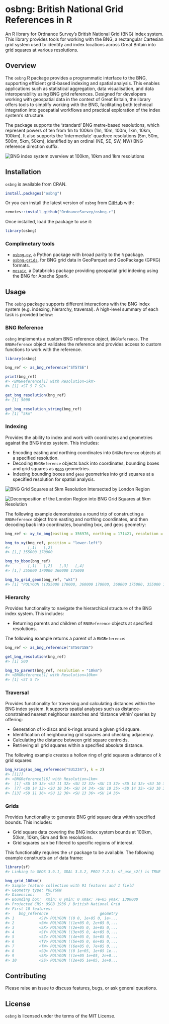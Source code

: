
<!-- README.md is generated from README.Rmd. Please edit that file -->

# osbng: British National Grid References in R

An R library for Ordnance Survey’s British National Grid (BNG) index
system. This library provides tools for working with the BNG, a
rectangular Cartesian grid system used to identify and index locations
across Great Britain into grid squares at various resolutions.

## Overview

The `osbng` R package provides a programmatic interface to the BNG,
supporting efficient grid-based indexing and spatial analysis. This
enables applications such as statistical aggregation, data
visualisation, and data interoperability using BNG grid references.
Designed for developers working with geospatial data in the context of
Great Britain, the library offers tools to simplify working with the
BNG, facilitating both technical integration into geospatial workflows
and practical exploration of the index system’s structure.

The package supports the ‘standard’ BNG metre-based resolutions, which
represent powers of ten from 1m to 100km (1m, 10m, 100m, 1km, 10km,
100km). It also supports the ‘intermediate’ quadtree resolutions (5m,
50m, 500m, 5km, 50km), identified by an ordinal (NE, SE, SW, NW) BNG
reference direction suffix.

![BNG index system overview at 100km, 10km and 1km
resolutions](man/figures/osbng_grids_100km_10km_1km_R.png) <!-- -->

## Installation

`osbng` is available from CRAN.

``` r
install.packages("osbng")
```

Or you can install the latest version of `osbng` from
[GitHub](https://github.com/OrdnanceSurvey/osbng-r) with:

``` r
remotes::install_github("OrdnanceSurvey/osbng-r")
```

Once installed, load the package to use it:

``` r
library(osbng)
```

### Complimetary tools

- [`osbng-py`](https://github.com/OrdnanceSurvey/osbng-py), a Python
  package with broad parity to the `R` package.
- [`osbng-grids`](https://github.com/OrdnanceSurvey/osbng-grids), for
  BNG grid data in GeoParquet and GeoPackage (GPKG) formats.
- [`mosaic`](https://github.com/databrickslabs/mosaic), a Databricks
  package providing geospatial grid indexing using the BNG for Apache
  Spark.

## Usage

The `osbng` package supports different interactions with the BNG index
system (e.g. indexing, hierarchy, traversal). A high-level summary of
each task is provided below:

### BNG Reference

`osbng` implements a custom BNG reference object, `BNGReference`. The
`BNGReference` object validates the reference and provides access to
custom functions to work with the reference.

``` r
library(osbng)

bng_ref <- as_bng_reference("ST57SE")

print(bng_ref)
#> <BNGReference[1] with Resolution=5km>
#> [1] <ST 5 7 SE>

get_bng_resolution(bng_ref)
#> [1] 5000

get_bng_resolution_string(bng_ref)
#> [1] "5km"
```

### Indexing

Provides the ability to index and work with coordinates and geometries
against the BNG index system. This includes:

- Encoding easting and northing coordinates into `BNGReference` objects
  at a specified resolution.
- Decoding `BNGReference` objects back into coordinates, bounding boxes
  and grid squares as [`geos`](https://cran.r-project.org/package=geos)
  geometries.
- Indexing bounding boxes and `geos` geometries into grid squares at a
  specified resolution for spatial analysis.

![BNG Grid Squares at 5km Resolution Intersected by London
Region](man/figures/osbng_indexing_geom_to_bng_5km_london.png)<!-- -->

![Decomposition of the London Region into BNG Grid Squares at 5km
Resolution](man/figures/osbng_indexing_geom_to_bng_intersection_5km_london.png)<!-- -->

The following example demonstrates a round trip of constructing a
`BNGReference` object from easting and northing coordinates, and then
decoding back into coordinates, bounding box, and geos geometry:

``` r
bng_ref <- xy_to_bng(easting = 356976, northing = 171421, resolution = "5km")

bng_to_xy(bng_ref, position = "lower-left")
#>        [,1]   [,2]
#> [1,] 355000 170000

bng_to_bbox(bng_ref)
#>        [,1]   [,2]   [,3]   [,4]
#> [1,] 355000 170000 360000 175000

bng_to_grid_geom(bng_ref, "wkt")
#> [1] "POLYGON ((355000 170000, 360000 170000, 360000 175000, 355000 175000, 355000 170000))"
```

### Hierarchy

Provides functionality to navigate the hierarchical structure of the BNG
index system. This includes:

- Returning parents and children of `BNGReference` objects at specified
  resolutions.

The following example returns a parent of a `BNGReference`:

``` r
bng_ref <- as_bng_reference("ST5671SE")

get_bng_resolution(bng_ref)
#> [1] 500

bng_to_parent(bng_ref, resolution = "10km")
#> <BNGReference[1] with Resolution=10km>
#> [1] <ST 5 7>
```

### Traversal

Provides functionality for traversing and calculating distances within
the BNG index system. It supports spatial analyses such as
distance-constrained nearest neighbour searches and ‘distance within’
queries by offering:

- Generation of k-discs and k-rings around a given grid square.
- Identification of neighbouring grid squares and checking adjacency.
- Calculating the distance between grid square centroids.
- Retrieving all grid squares within a specified absolute distance.

The following example creates a hollow ring of grid squares a distance
of *k* grid squares:

``` r
bng_kring(as_bng_reference("SU1234"), k = 2)
#> [[1]]
#> <BNGReference[16] with Resolution=1km>
#>  [1] <SU 10 32> <SU 11 32> <SU 12 32> <SU 13 32> <SU 14 32> <SU 10 33>
#>  [7] <SU 14 33> <SU 10 34> <SU 14 34> <SU 10 35> <SU 14 35> <SU 10 36>
#> [13] <SU 11 36> <SU 12 36> <SU 13 36> <SU 14 36>
```

### Grids

Provides functionality to generate BNG grid square data within specified
bounds. This includes:

- Grid square data covering the BNG index system bounds at 100km, 50km,
  10km, 5km and 1km resolutions.
- Grid squares can be filtered to specific regions of interest.

This functionality requires the `sf` package to be available. The
following example constructs an `sf` data frame:

``` r
library(sf)
#> Linking to GEOS 3.9.1, GDAL 3.3.2, PROJ 7.2.1; sf_use_s2() is TRUE

bng_grid_100km()
#> Simple feature collection with 91 features and 1 field
#> Geometry type: POLYGON
#> Dimension:     XY
#> Bounding box:  xmin: 0 ymin: 0 xmax: 7e+05 ymax: 1300000
#> Projected CRS: OSGB 1936 / British National Grid
#> First 10 features:
#>    bng_reference                       geometry
#> 1           <SV> POLYGON ((0 0, 1e+05 0, 1e+...
#> 2           <SW> POLYGON ((1e+05 0, 2e+05 0,...
#> 3           <SX> POLYGON ((2e+05 0, 3e+05 0,...
#> 4           <SY> POLYGON ((3e+05 0, 4e+05 0,...
#> 5           <SZ> POLYGON ((4e+05 0, 5e+05 0,...
#> 6           <TV> POLYGON ((5e+05 0, 6e+05 0,...
#> 7           <TW> POLYGON ((6e+05 0, 7e+05 0,...
#> 8           <SQ> POLYGON ((0 1e+05, 1e+05 1e...
#> 9           <SR> POLYGON ((1e+05 1e+05, 2e+0...
#> 10          <SS> POLYGON ((2e+05 1e+05, 3e+0...
```

## Contributing

Please raise an issue to discuss features, bugs, or ask general
questions.

## License

`osbng` is licensed under the terms of the MIT License.

